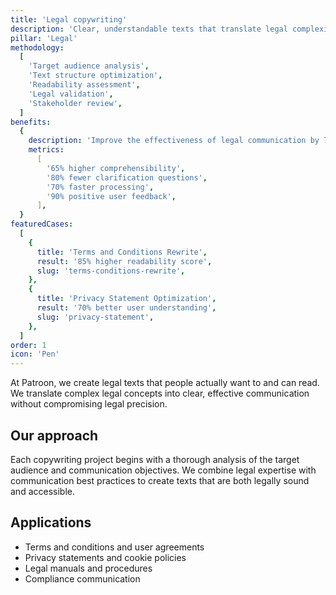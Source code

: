 ```yaml
---
title: 'Legal copywriting'
description: 'Clear, understandable texts that translate legal complexity into accessible communication'
pillar: 'Legal'
methodology:
  [
    'Target audience analysis',
    'Text structure optimization',
    'Readability assessment',
    'Legal validation',
    'Stakeholder review',
  ]
benefits:
  {
    description: 'Improve the effectiveness of legal communication by 75% through clear, user-focused content',
    metrics:
      [
        '65% higher comprehensibility',
        '80% fewer clarification questions',
        '70% faster processing',
        '90% positive user feedback',
      ],
  }
featuredCases:
  [
    {
      title: 'Terms and Conditions Rewrite',
      result: '85% higher readability score',
      slug: 'terms-conditions-rewrite',
    },
    {
      title: 'Privacy Statement Optimization',
      result: '70% better user understanding',
      slug: 'privacy-statement',
    },
  ]
order: 1
icon: 'Pen'
---
```


At Patroon, we create legal texts that people actually want to and can read. We translate complex legal concepts into clear, effective communication without compromising legal precision.

## Our approach

Each copywriting project begins with a thorough analysis of the target audience and communication objectives. We combine legal expertise with communication best practices to create texts that are both legally sound and accessible.

## Applications

- Terms and conditions and user agreements
- Privacy statements and cookie policies
- Legal manuals and procedures
- Compliance communication
